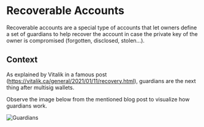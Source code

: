 # Recoverable Accounts
Recoverable accounts are a special type of accounts that let owners define a set of guardians to help recover the account in case the private key of the owner is compromised (forgotten, disclosed, stolen...).

## Context

As explained by Vitalik in a famous post (https://vitalik.ca/general/2021/01/11/recovery.html), guardians are the next thing after multisig wallets.

Observe the image below from the mentioned blog post to visualize how guardians work.

![Guardians][guardians-image]

[guardians-image]: ../../g.ithub/img/guardiansDiagramVitalik.png